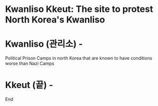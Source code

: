 # Kwanliso Kkeut: The site to protest North Korea's Kwanliso

# Kwanliso (관리소) -
Political Prison Camps in north Korea that are known to have conditions worse than Nazi Camps

# Kkeut (끝) -
End

